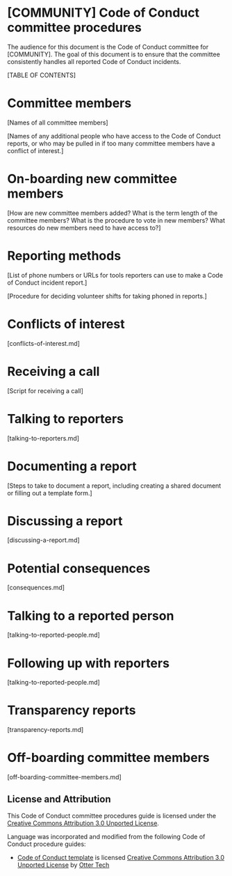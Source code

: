 # [COMMUNITY] Code of Conduct committee procedures

The audience for this document is the Code of Conduct committee for [COMMUNITY]. The goal of this document is to ensure that the committee consistently handles all reported Code of Conduct incidents.

[TABLE OF CONTENTS]

# Committee members

[Names of all committee members]

[Names of any additional people who have access to the Code of Conduct reports, or who may be pulled in if too many committee members have a conflict of interest.]

# On-boarding new committee members

[How are new committee members added? What is the term length of the committee members? What is the procedure to vote in new members? What resources do new members need to have access to?]

# Reporting methods

[List of phone numbers or URLs for tools reporters can use to make a Code of Conduct incident report.]

[Procedure for deciding volunteer shifts for taking phoned in reports.]

# Conflicts of interest

[conflicts-of-interest.md]

# Receiving a call

[Script for receiving a call]

# Talking to reporters

[talking-to-reporters.md]

# Documenting a report

[Steps to take to document a report, including creating a shared document or filling out a template form.]

# Discussing a report

[discussing-a-report.md]

# Potential consequences

[consequences.md]

# Talking to a reported person

[talking-to-reported-people.md]

# Following up with reporters

[talking-to-reported-people.md]

# Transparency reports

[transparency-reports.md]

# Off-boarding committee members

[off-boarding-committee-members.md]

## License and Attribution

This Code of Conduct committee procedures guide is licensed under the [Creative Commons Attribution 3.0 Unported License](https://creativecommons.org/licenses/by/3.0/).

Language was incorporated and modified from the following Code of Conduct procedure guides:

 * [Code of Conduct template](https://github.com/sagesharp/code-of-conduct-template/) is licensed [Creative Commons Attribution 3.0 Unported License](http://creativecommons.org/licenses/by/3.0/) by [Otter Tech](https://otter.technology/code-of-conduct-training)
